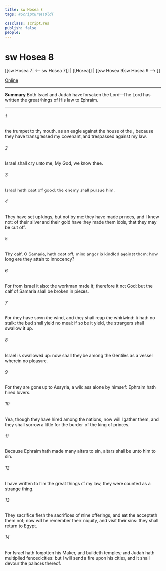 ```yaml
---
title: sw Hosea 8
tags: #Scriptures\OldT

cssclass: scriptures
publish: false
people:
---
```


# sw Hosea 8
[[sw Hosea 7| <-- sw Hosea 7]] | [[Hosea]] | [[sw Hosea 9|sw Hosea 9 --> ]]

[Online](https://churchofjesuschrist.org/study/scriptures/ot/hosea/8?lang=eng)

---
__Summary__
Both Israel and Judah have forsaken the Lord—The Lord has written the great things of His law to Ephraim.

---
###### 1 
 the trumpet to thy mouth.  as an eagle against the house of the , because they have transgressed my covenant, and trespassed against my law.

###### 2 
Israel shall cry unto me, My God, we know thee.

###### 3 
Israel hath cast off  good: the enemy shall pursue him.

###### 4 
They have set up kings, but not by me: they have made princes, and I knew  not: of their silver and their gold have they made them idols, that they may be cut off.

###### 5 
Thy calf, O Samaria, hath cast  off; mine anger is kindled against them: how long  ere they attain to innocency?

###### 6 
For from Israel  it also: the workman made it; therefore it  not God: but the calf of Samaria shall be broken in pieces.

###### 7 
For they have sown the wind, and they shall reap the whirlwind: it hath no stalk: the bud shall yield no meal: if so be it yield, the strangers shall swallow it up.

###### 8 
Israel is swallowed up: now shall they be among the Gentiles as a vessel wherein  no pleasure.

###### 9 
For they are gone up to Assyria, a wild ass alone by himself: Ephraim hath hired lovers.

###### 10 
Yea, though they have hired among the nations, now will I gather them, and they shall sorrow a little for the burden of the king of princes.

###### 11 
Because Ephraim hath made many altars to sin, altars shall be unto him to sin.

###### 12 
I have written to him the great things of my law,  they were counted as a strange thing.

###### 13 
They sacrifice flesh  the sacrifices of mine offerings, and eat  the  accepteth them not; now will he remember their iniquity, and visit their sins: they shall return to Egypt.

###### 14 
For Israel hath forgotten his Maker, and buildeth temples; and Judah hath multiplied fenced cities: but I will send a fire upon his cities, and it shall devour the palaces thereof.

